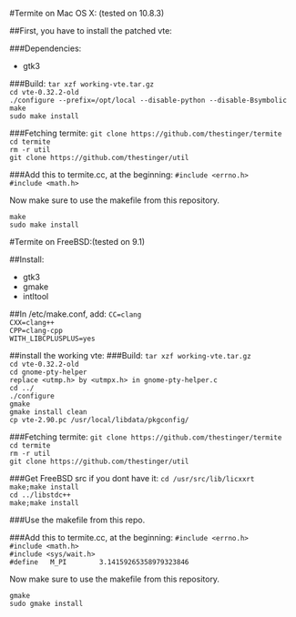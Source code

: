 #Termite on Mac OS X: (tested on 10.8.3)

##First, you have to install the patched vte:

###Dependencies:
- gtk3

###Build:
``tar xzf working-vte.tar.gz``    
``cd vte-0.32.2-old``    
``./configure --prefix=/opt/local --disable-python --disable-Bsymbolic``    
``make``      
``sudo make install``       


###Fetching termite:
``git clone https://github.com/thestinger/termite``     
``cd termite``    
``rm -r util``    
``git clone https://github.com/thestinger/util``    

###Add this to termite.cc, at the beginning:
``#include <errno.h>``      
``#include <math.h>``    

Now make sure to use the makefile from this repository.

``make``       
``sudo make install``     


#Termite on FreeBSD:(tested on 9.1)

##Install:
- gtk3
- gmake
- intltool

##In /etc/make.conf, add:
``CC=clang``    
``CXX=clang++``     
``CPP=clang-cpp``     
``WITH_LIBCPLUSPLUS=yes``     


##install the working vte:
###Build:
``tar xzf working-vte.tar.gz``    
``cd vte-0.32.2-old``    
``cd gnome-pty-helper``     
``replace <utmp.h> by <utmpx.h> in gnome-pty-helper.c``     
``cd ../``    
``./configure``    
``gmake``      
``gmake install clean``    
``cp vte-2.90.pc /usr/local/libdata/pkgconfig/``    


###Fetching termite:
``git clone https://github.com/thestinger/termite``     
``cd termite``    
``rm -r util``    
``git clone https://github.com/thestinger/util``    

###Get FreeBSD src if you dont have it:
``cd /usr/src/lib/licxxrt``     
``make;make install``    
``cd ../libstdc++``    
``make;make install``     

###Use the makefile from this repo.

###Add this to termite.cc, at the beginning:
``#include <errno.h>``      
``#include <math.h>``    
``#include <sys/wait.h>``    
``#define	M_PI		3.14159265358979323846``     

Now make sure to use the makefile from this repository.

``gmake``       
``sudo gmake install``     
